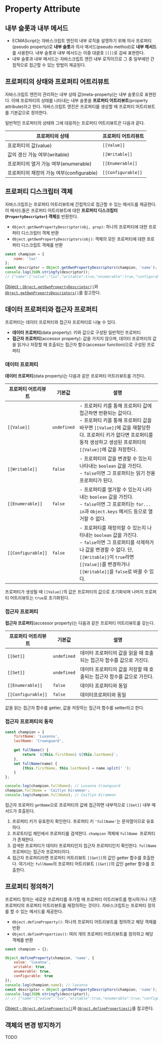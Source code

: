 # Property Attribute

## 내부 슬롯과 내부 메서드

- ECMAScript는 자바스크립트 엔진의 내부 로직을 설명하기 위해 의사 프로퍼티(pseudo property)로 **내부 슬롯**과 의사 메서드(pseudo method)로 **내부 메서드**를 사용한다. 내부 슬롯과 내부 메서드는 이중 대괄호 `[[]]`로 감싸 표현한다.
- 내부 슬롯과 내부 메서드는 자바스크립트 엔진 내부 로직이므로 그 중 일부에만 간접적으로 접근할 수 있는 방법이 제공된다.



## 프로퍼티의 상태와 프로퍼티 어트리뷰트

자바스크립트 엔진이 관리하는 내부 상태 값(meta-property)는 내부 슬롯으로 표현된다. 이때 프로퍼티의 상태를 나타내는 내부 슬롯을 **프로퍼티 어트리뷰트**(property attribute)라고 한다. 자바스크립트 엔진은 프로퍼티를 생성할 때 프로퍼티 어트리뷰트를 기본값으로 정의한다.

일반적인 프로퍼티의 상태와 그에 대응하는 프로퍼티 어트리뷰트은 다음과 같다.

| 프로퍼티의 상태                           | 프로퍼티 어트리뷰트 |
| ----------------------------------------- | ------------------- |
| 프로퍼티의 값(value)                      | `[[Value]]`         |
| 값의 갱신 가능 여부(writable)             | `[[Writable]]`      |
| 프로퍼티의 열거 가능 여부(enumerable)     | `[[Enumerable]]`    |
| 프로퍼티의 재정의 가능 여부(configurable) | `[[Configurable]]`  |



## 프로퍼티 디스크립터 객체

자바스크립트는 프로퍼티 어트리뷰트에 간접적으로 접근할 수 있는 메서드를 제공한다. 이 메서드들은 프로퍼티 어트리뷰트에 대한 **프로퍼티 디스크립터(`PropertyDescriptor`) 객체**를 반환한다.

- `Object.getOwnPropertyDescriptor(obj, prop)`: 하나의 프로퍼티에 대한 프로퍼티 디스크립터 객체 반환
- `Object.getOwnPropertyDescriptors(obj)`: 객체의 모든 프로퍼티에 대한 프로퍼티 디스크립트 객체를 반환

```js
const champion = {
    name: 'lux'
};
const descriptor = Object.getOwnPropertyDescriptors(champion, 'name');
console.log(JSON.stringfy(descriptor));
// {"name":{"value":"lux","writable":true,"enumerable":true,"configurable":true}}
```

[Object - `Object.getOwnPropertyDescriptor()`](https://github.com/leegwae/study-javascript/blob/main/Object.md#objectgetownpropertydescriptor)와 [`Object.getOwnPropertyDescriptors()`](https://github.com/leegwae/study-javascript/blob/main/Object.md#objectgetownpropertydescriptors)를 참고한다.



## 데이터 프로퍼티와 접근자 프로퍼티

프로퍼티는 데이터 프로퍼티와 접근자 프로퍼티로 나눌 수 있다.

- **데이터 프로퍼티**(data property): 키와 값으로 구성된 일반적인 프로퍼티
- **접근자 프로퍼티**(accessor property): 값을 가지지 않으며, 데이터 프로퍼티의 값을 읽거나 저장할 때 호출되는 접근자 함수(accessor function)으로 구성된 프로퍼티



### 데이터 프로퍼티

**데이터 프로퍼티**(data property)는 다음과 같은 프로퍼티 어트리뷰트를 가진다.

| 프로퍼티 어트리뷰트 | 기본값      | 설명                                                         |
| ------------------- | ----------- | ------------------------------------------------------------ |
| `[[Value]]`         | `undefined` | - 프로퍼티 키를 통해 프로퍼티 값에 접근하면 반환되는 값이다.<br />- 프로퍼티 키를 통해 프로퍼티 값을 바꾸면 `[[Value]]`에 값을 재할당한다. 프로퍼티 키가 없다면 프로퍼티를 동적 생성하고 생성된 프로퍼티의 `[[Value]]`에 값을 저장한다. |
| `[[Writable]]`      | `false`     | - 프로퍼티의 값을 변경할 수 있는지 나타내는 `boolean` 값을 가진다.<br />- `false`이면 그 프로퍼티는 읽기 전용 프로퍼티가 된다. |
| `[[Enumerable]]`    | `false`     | - 프로퍼티를 열거할 수 있는지 나타내는 `boolean` 값을 가진다.<br />- `false`이면 그 프로퍼티는 `for... in`과 `Object.keys` 메서드 등으로 열거할 수 없다. |
| `[[Configurable]]`  | `false`     | - 프로퍼티를 재정의할 수 있는지 나타내는 `boolean` 값을 가진다.<br />- `false`이면 그 프로퍼티를 삭제하거나 값을 변경할 수 없다. 단, `[[Writable]]`이 `true`라면 `[[Value]]`를 변경하거나 `[[Writable]]`을 `false`로 바꿀 수 있다. |

프로퍼티가 생성될 때 `[[Value]]`의 값은 프로퍼티의 값으로 초기화되며 나머지 프로퍼티 어트리뷰트는 `true`로 초기화된다.



### 접근자 프로퍼티

**접근자 프로퍼티**(accessor property)는 다음과 같은 프로퍼티 어트리뷰트를 갖는다.

| 프로퍼티 어트리뷰트 | 기본값      | 설명                                                         |
| ------------------- | ----------- | ------------------------------------------------------------ |
| `[[Get]]`           | `undefined` | 데이터 프로퍼티의 값을 읽을 때 호출되는 접근자 함수를 값으로 가진다. |
| `[[Set]]`           | `undefined` | 데이터 프로퍼티의 값을 저장할 때 호출되는 접근자 함수를 값으로 가진다. |
| `[[Enumerable]]`    | `false`     | 데이터 프로퍼티와 동일                                       |
| `[[Configurable]]`  | `false`     | 데이터프로퍼티와 동일                                        |

값을 읽는 접근자 함수를 getter, 값을 저장하는 접근자 함수를 setter라고 한다.



### 접근자 프로퍼티의 동작

```js
const champion = {
    firstName: 'Luxanna',
    lastName: 'Crownguard',
    
    get fullName() {
        return `${this.firstName} ${this.lastName}`;
    },
    set fullName(name) {
        [this.firstName, this.lastName] = name.split(' ');
    }
};

console.log(champion.fullName);	// Luxanna Crownguard
champion.fullName = 'Caitlyn Kiramman';
console.log(champion.fullName);	// Caitlyn Kiramman
```

접근자 프로퍼티 `getName`으로 프로퍼티의 값에 접근하면 내부적으로 `[[Get]]` 내부 메서드가 호출된다.

1. 프로퍼티 키가 유효한지 확인한다. 프로퍼티 키 `'fullName'`는 문자열이므로 유효하다.
2. 프로토타입 체인에서 프로퍼티를 검색한다. `champion` 객체에 `fullName `프로퍼티가 존재한다.
3. 검색한 프로퍼티가 데이터 프로퍼티인지 접근자 프로퍼티인지 확인한다. `fullName` 프로퍼티는 접근자 프로퍼티이다.
4. 접근자 프로퍼티라면 프로퍼티 어트리뷰트 `[[Get]]`의 값인 getter 함수를 호출한다. 여기서는 `fullName`의 프로퍼티 어트리뷰트 `[[Get]]`의 값인 getter 함수를 호출한다.



## 프로퍼티 정의하기

프로퍼티 정의는 새로운 프로퍼티를 추가할 때 프로퍼티 어트리뷰트를 명시하거나 기존 프로퍼티의 프로퍼티 어트리뷰트를 재정의하는 것이다. 자바스크립트는 프로퍼티 정의를 할 수 있는 메서드를 제공한다.

- `Object.defineProperty()`: 하나의 프로퍼티 어트리뷰트를 정의하고 해당 객체를 반환
- `Object.defienProperties()`: 여러 개의 프로퍼티 어트리뷰트를 정의하고 해당 객체를 반환

```js
const champion = {};

Object.defineProperty(champion, 'name', {
    value: 'luxanna',
    writable: true,
    enumerable: true,
    configurable: true
});
console.log(champion.name);	// laxanna
const descriptor = Object.getOwnPropertyDescriptors(champion, 'name');
console.log(JSON.stringfy(descriptor));
// // {"name":{"value":"lux","writable":true,"enumerable":true,"configurable":true}}
```

[Object - `Object.defineProperty()`](https://github.com/leegwae/study-javascript/blob/main/Object.md#objectdefineProperty)와 [`Object.defineProperties()`](https://github.com/leegwae/study-javascript/blob/main/Object.md#objectdefineproperties)를 참고한다.



## 객체의 변경 방지하기

TODO